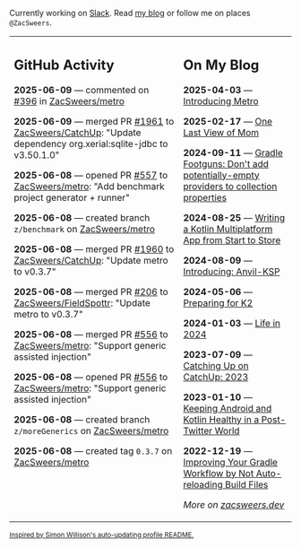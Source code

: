 Currently working on [Slack](https://slack.com/). Read [my blog](https://zacsweers.dev/) or follow me on places `@ZacSweers`.

<table><tr><td valign="top" width="60%">

## GitHub Activity
<!-- githubActivity starts -->
**2025-06-09** — commented on [#396](https://github.com/ZacSweers/metro/pull/396#issuecomment-2955516893) in [ZacSweers/metro](https://github.com/ZacSweers/metro)

**2025-06-09** — merged PR [#1961](https://github.com/ZacSweers/CatchUp/pull/1961) to [ZacSweers/CatchUp](https://github.com/ZacSweers/CatchUp): "Update dependency org.xerial:sqlite-jdbc to v3.50.1.0"

**2025-06-08** — opened PR [#557](https://github.com/ZacSweers/metro/pull/557) to [ZacSweers/metro](https://github.com/ZacSweers/metro): "Add benchmark project generator + runner"

**2025-06-08** — created branch `z/benchmark` on [ZacSweers/metro](https://github.com/ZacSweers/metro)

**2025-06-08** — merged PR [#1960](https://github.com/ZacSweers/CatchUp/pull/1960) to [ZacSweers/CatchUp](https://github.com/ZacSweers/CatchUp): "Update metro to v0.3.7"

**2025-06-08** — merged PR [#206](https://github.com/ZacSweers/FieldSpottr/pull/206) to [ZacSweers/FieldSpottr](https://github.com/ZacSweers/FieldSpottr): "Update metro to v0.3.7"

**2025-06-08** — merged PR [#556](https://github.com/ZacSweers/metro/pull/556) to [ZacSweers/metro](https://github.com/ZacSweers/metro): "Support generic assisted injection"

**2025-06-08** — opened PR [#556](https://github.com/ZacSweers/metro/pull/556) to [ZacSweers/metro](https://github.com/ZacSweers/metro): "Support generic assisted injection"

**2025-06-08** — created branch `z/moreGenerics` on [ZacSweers/metro](https://github.com/ZacSweers/metro)

**2025-06-08** — created tag `0.3.7` on [ZacSweers/metro](https://github.com/ZacSweers/metro)
<!-- githubActivity ends -->
</td><td valign="top" width="40%">

## On My Blog
<!-- blog starts -->
**2025-04-03** — [Introducing Metro](https://www.zacsweers.dev/introducing-metro/)

**2025-02-17** — [One Last View of Mom](https://www.zacsweers.dev/one-last-view-of-mom/)

**2024-09-11** — [Gradle Footguns: Don't add potentially-empty providers to collection properties](https://www.zacsweers.dev/gradle-footgun-adding-empty-providers-to-collection-properties/)

**2024-08-25** — [Writing a Kotlin Multiplatform App from Start to Store](https://www.zacsweers.dev/writing-a-kotlin-multiplatform-app-from-start-to-store/)

**2024-08-09** — [Introducing: Anvil-KSP](https://www.zacsweers.dev/introducing-anvil-ksp/)

**2024-05-06** — [Preparing for K2](https://www.zacsweers.dev/preparing-for-k2/)

**2024-01-03** — [Life in 2024](https://www.zacsweers.dev/life-in-2024/)

**2023-07-09** — [Catching Up on CatchUp: 2023](https://www.zacsweers.dev/catching-up-on-catchup-2023/)

**2023-01-10** — [Keeping Android and Kotlin Healthy in a Post-Twitter World](https://www.zacsweers.dev/keeping-android-healthy/)

**2022-12-19** — [Improving Your Gradle Workflow by Not Auto-reloading Build Files](https://www.zacsweers.dev/improving-your-workflow-by-not-auto-reloading-build-files/)
<!-- blog ends -->
_More on [zacsweers.dev](https://zacsweers.dev/)_
</td></tr></table>

<sub><a href="https://simonwillison.net/2020/Jul/10/self-updating-profile-readme/">Inspired by Simon Willison's auto-updating profile README.</a></sub>